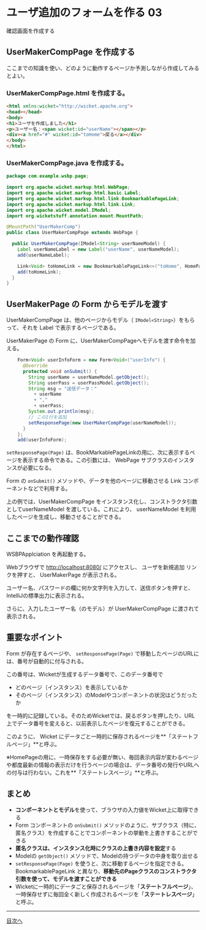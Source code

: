 # ユーザ追加のフォームを作る 03

確認画面を作成する

## UserMakerCompPage を作成する

ここまでの知識を使い、どのように動作するページか予測しながら作成してみるとよい。

### UserMakerCompPage.html を作成する。

```html
<html xmlns:wicket="http://wicket.apache.org">
<head></head>
<body>
<h1>ユーザを作成しました</h1>
<p>ユーザー名：<span wicket:id="userName"></span></p>
<div><a href="#" wicket:id="toHome">戻る</a></div>
</body>
</html>
```

### UserMakerCompPage.java を作成する。

```java
package com.example.wsbp.page;

import org.apache.wicket.markup.html.WebPage;
import org.apache.wicket.markup.html.basic.Label;
import org.apache.wicket.markup.html.link.BookmarkablePageLink;
import org.apache.wicket.markup.html.link.Link;
import org.apache.wicket.model.IModel;
import org.wicketstuff.annotation.mount.MountPath;

@MountPath("UserMakerComp")
public class UserMakerCompPage extends WebPage {

  public UserMakerCompPage(IModel<String> userNameModel) {
    Label userNameLabel = new Label("userName", userNameModel);
    add(userNameLabel);

    Link<Void> toHomeLink = new BookmarkablePageLink<>("toHome", HomePage.class);
    add(toHomeLink);
  }
}
```

## UserMakerPage の Form からモデルを渡す

UserMakerCompPage は、他のページからモデル（ `IModel<String>`）をもらって、それを Label で表示するページである。

UserMakerPage の Form に、UserMakerCompPageへモデルを渡す命令を加える。

```java
    Form<Void> userInfoForm = new Form<Void>("userInfo") {
      @Override
      protected void onSubmit() {
        String userName = userNameModel.getObject();
        String userPass = userPassModel.getObject();
        String msg = "送信データ："
          + userName
          + ","
          + userPass;
        System.out.println(msg);
        // この1行を追加
        setResponsePage(new UserMakerCompPage(userNameModel));
      }
    };
    add(userInfoForm);
```

`setResponsePage(Page)` は、BookMarkablePageLinkの用に、次に表示するページを表示する命令である。この引数には、 WebPage サブクラスのインスタンスが必要になる。

Form の `onSubmit()`  メソッドや、データを他のページに移動させる Link コンポーネントなどで利用する。

上の例では、UserMakerCompPage をインスタンス化し、コンストラクタ引数としてuserNameModel を渡している。これにより、 userNameModel を利用したページを生成し、移動させることができる。

## ここまでの動作確認

WSBPApplciation を再起動する。

Webブラウザで [http://localhost:8080/](http://localhost:8080/) にアクセスし、 ユーザを新規追加 リンクを押すと、 UserMakerPage が表示される。

ユーザー名、パスワードの欄に何か文字列を入力して、送信ボタンを押すと、IntelliJの標準出力に表示される。

さらに、入力したユーザー名（のモデル）が UserMakerCompPage に渡されて表示される。

## 重要なポイント

Form が存在するページや、 `setResponsePage(Page)` で移動したページのURLには、番号が自動的に付与される。

この番号は、Wicketが生成するデータ番号で、このデータ番号で

- どのページ（インスタンス）を表示しているか
- そのページ（インスタンス）のModelやコンポーネントの状況はどうだったか

を一時的に記録している。そのためWicketでは、戻るボタンを押したり、URL上でデータ番号を変えると、以前表示したページを復元することができる。

このように、 Wicket にデータごと一時的に保存されるページを**「ステートフルページ」**と呼ぶ。

※HomePageの用に、一時保存をする必要が無い、毎回表示内容が変わるページや都度最新の情報の表示だけを行うページの場合は、データ番号の発行やURLへの付与は行わない。これを**「ステートレスページ」**と呼ぶ。

## まとめ

- **コンポーネントとモデル**を使って、ブラウザの入力値をWicket上に取得できる
- Form コンポーネントの `onSubmit()` メソッドのように、サブクラス（特に、匿名クラス）を作成することでコンポーネントの挙動を上書きすることができる
- **匿名クラスは、インスタンス化時にクラスの上書き内容を設定**する
- Modelの `getObject()` メソッドで、Modelの持つデータの中身を取り出せる
- `setResponsePage(Page)` を使うと、次に移動するページを指定できる。 BookmarkablePageLink と異なり、**移動先のPageクラスのコンストラクタ引数を使って、モデルを渡すことができる**
- Wicketに一時的にデータごと保存されるページを「**ステートフルページ**」、一時保存せずに毎回全く新しく作成されるページを「**ステートレスページ**」と呼ぶ。

----

[目次へ](../../README.md) 

